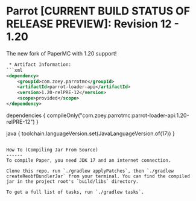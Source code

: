 Parrot [CURRENT BUILD STATUS OF RELEASE PREVIEW]: Revision 12 - 1.20
===========

The new fork of PaperMC with 1.20 support!


```xml
 * Artifact Information:
```xml
<dependency>
    <groupId>com.zoey.parrotmc</groupId>
    <artifactId>parrot-loader-api</artifactId>
    <version>1.20-relPRE-12</version>
    <scope>provided</scope>
</dependency>
 ```

dependencies {
    compileOnly("com.zoey.parrotmc:parrot-loader-api:1.20-relPRE-12")
}

java {
    toolchain.languageVersion.set(JavaLanguageVersion.of(17))
}
```

How To (Compiling Jar From Source)
------
To compile Paper, you need JDK 17 and an internet connection.

Clone this repo, run `./gradlew applyPatches`, then `./gradlew createReobfBundlerJar` from your terminal. You can find the compiled jar in the project root's `build/libs` directory.

To get a full list of tasks, run `./gradlew tasks`.
